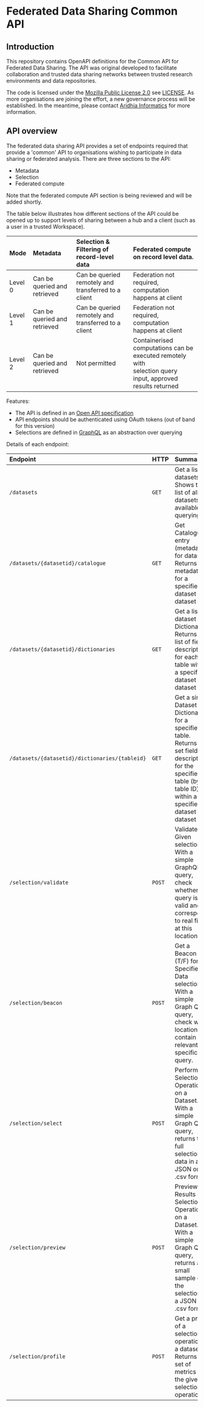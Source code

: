 # Federated Data Sharing Common API

## Introduction

This repository contains OpenAPI definitions for the Common API for Federated Data Sharing. The API was original developed to facilitate collaboration and trusted data sharing networks between trusted research environments and data repositories. 

The code is licensed under the [Mozilla Public License 2.0](https://www.mozilla.org/en-US/MPL/2.0/) see [LICENSE](./LICENSE). As more organisations are joining the effort, a new governance process will be established. In the meantime, please contact [Aridhia Informatics](https://www.aridhia.com/contact-our-team/) for more information.

## API overview

The federated data sharing API provides a set of endpoints required that provide a 'common' API to organisations wishing to participate in data sharing or federated analysis. There are three sections to the API:

- Metadata
- Selection
- Federated compute 

Note that the federated compute API section is being reviewed and will be added shortly.

The table below illustrates how different sections of the API could be opened up to support levels of sharing between a hub and a client (such as a user in a trusted Workspace).

| Mode     | Metadata                     | Selection & Filtering of record-level data          | Federated compute on record level data.                |
|:---------|:-----------------------------|:----------------------------------------------------|:-------------------------------------------------------|
| Level 0  | Can be queried and retrieved | Can be queried remotely and transferred to a client | Federation not required, computation happens at client |
| Level 1  | Can be queried and retrieved | Can be queried remotely and transferred to a client | Federation not required, computation happens at client |
| Level 2  | Can be queried and retrieved | Not permitted                                       | Containerised computations can be executed remotely with<br>selection query input, approved results returned  |

Features:

- The API is defined in an [Open API specification](api/common_api.yml)
- API endpoints should be authenticated using OAuth tokens (out of band for this version)
- Selections are defined in [GraphQL](https://graphql.org/) as an abstraction over querying

Details of each endpoint:

|Endpoint                                             |HTTP   |Summary                                                    |
|:----------------------------------------------------|:------|:----------------------------------------------------------|
|`/datasets`                                          |`GET`  |Get a list of datasets. Shows the list of all datasets available for querying. |
|`/datasets/{datasetid}/catalogue`                    |`GET`  |Get Catalogue entry (metadata) for dataset. Returns the metadata for a specified dataset (by dataset ID). |
|`/datasets/{datasetid}/dictionaries`                 |`GET`  |Get a list of dataset Dictionaries. Returns a list of field descriptions for each table within a specified dataset (by dataset ID). |
|`/datasets/{datasetid}/dictionaries/{tableid}`       |`GET`  |Get a single Dataset Dictionary for a specified table. Returns a set field descriptions for the specified table (by table ID) within a specified dataset (by dataset ID). |
|`/selection/validate`                                |`POST` |Validate a Given selection. With a simple GraphQL query, check whether the query is valid and corresponds to real fields at this location.  |
|`/selection/beacon`                                  |`POST` |Get a Beacon (T/F) for a Specified Data selection. With a simple Graph QL query, check which locations contain data relevant to a specific query. |
|`/selection/select`                                  |`POST` |Perform a Selection Operation on a Dataset. With a simple Graph QL query, returns the full selection of data in a JSON or .csv format. |
|`/selection/preview`                                 |`POST` |Preview the Results of a Selection Operation on a Dataset. With a simple Graph QL query, returns a small sample of the selection in a JSON or .csv format.  |
|`/selection/profile`                                 |`POST` |Get a profile of a selection operation on a dataset. Returns a set of metrics for the given selection operation  |
